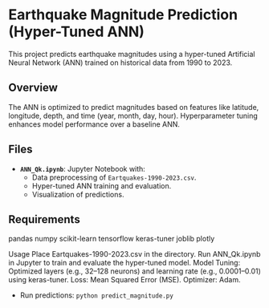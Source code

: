 # Earthquake Magnitude Prediction (Hyper-Tuned ANN)

This project predicts earthquake magnitudes using a hyper-tuned Artificial Neural Network (ANN) trained on historical data from 1990 to 2023.

## Overview
The ANN is optimized to predict magnitudes based on features like latitude, longitude, depth, and time (year, month, day, hour). Hyperparameter tuning enhances model performance over a baseline ANN.

## Files
- **`ANN_Qk.ipynb`**: Jupyter Notebook with:
  - Data preprocessing of `Eartquakes-1990-2023.csv`.
  - Hyper-tuned ANN training and evaluation.
  - Visualization of predictions.

## Requirements
pandas
numpy
scikit-learn
tensorflow
keras-tuner
joblib
plotly

Usage
Place Eartquakes-1990-2023.csv in the directory.
Run ANN_Qk.ipynb in Jupyter to train and evaluate the hyper-tuned model.
Model
Tuning: Optimized layers (e.g., 32–128 neurons) and learning rate (e.g., 0.0001–0.01) using keras-tuner.
Loss: Mean Squared Error (MSE).
Optimizer: Adam.

- Run predictions: `python predict_magnitude.py`
